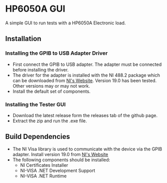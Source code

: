 # HP6050A GUI
A simple GUI to run tests with a HP6050A Electronic load. 

## Installation

### Installing the GPIB to USB Adapter Driver
- First connect the GPIB to USB adapter. The adapter must be connected before installing the driver.
- The driver for the adapter is installed with the NI 488.2 package which can be downloaded from [NI's Website](https://www.ni.com/en-us/support/downloads/drivers/download.ni-488-2.html). Version 19.0 has been tested. Other versions may or may not work.
- Install the default set of components.

### Installing the Tester GUI
- Download the latest release form the releases tab of the github page.
- Extract the zip and run the .exe file.

## Build Dependencies
- The NI Visa library is used to communicate with the device via the GPIB adapter. Install version 19.0 from [NI's Website](http://www.ni.com/en-us/support/downloads/drivers/download.ni-visa.htm)
- The following components should be installed:
  - NI Certificates Installer
  - NI-VISA .NET Development Support
  - NI-VISA .NET Runtime
